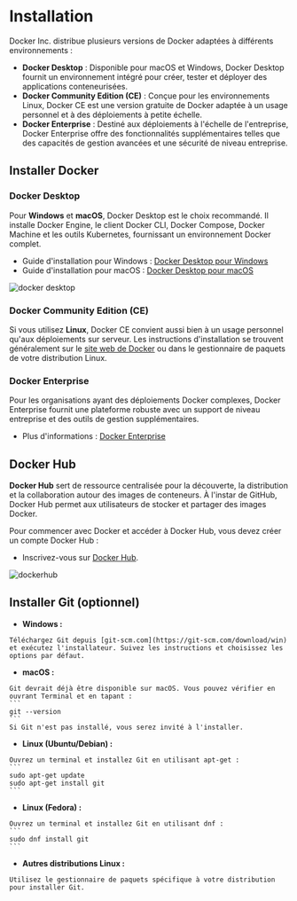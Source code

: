 # Installation

Docker Inc. distribue plusieurs versions de Docker adaptées à différents environnements :

- **Docker Desktop** : Disponible pour macOS et Windows, Docker Desktop fournit un environnement intégré pour créer, tester et déployer des applications conteneurisées.
- **Docker Community Edition (CE)** : Conçue pour les environnements Linux, Docker CE est une version gratuite de Docker adaptée à un usage personnel et à des déploiements à petite échelle.
- **Docker Enterprise** : Destiné aux déploiements à l'échelle de l'entreprise, Docker Enterprise offre des fonctionnalités supplémentaires telles que des capacités de gestion avancées et une sécurité de niveau entreprise.

## Installer Docker

### Docker Desktop

Pour **Windows** et **macOS**, Docker Desktop est le choix recommandé. Il installe Docker Engine, le client Docker CLI, Docker Compose, Docker Machine et les outils Kubernetes, fournissant un environnement Docker complet.

- Guide d'installation pour Windows : [Docker Desktop pour Windows](https://docs.docker.com/desktop/install/windows/)
- Guide d'installation pour macOS : [Docker Desktop pour macOS](https://docs.docker.com/desktop/install/mac-install/)

![docker desktop](img/docker-desktop.svg)

### Docker Community Edition (CE)

Si vous utilisez **Linux**, Docker CE convient aussi bien à un usage personnel qu'aux déploiements sur serveur. Les instructions d'installation se trouvent généralement sur le [site web de Docker](https://docs.docker.com/engine/install/ubuntu/) ou dans le gestionnaire de paquets de votre distribution Linux.

### Docker Enterprise

Pour les organisations ayant des déploiements Docker complexes, Docker Enterprise fournit une plateforme robuste avec un support de niveau entreprise et des outils de gestion supplémentaires.

- Plus d'informations : [Docker Enterprise](https://www.docker.com/products/business/)

## Docker Hub

**Docker Hub** sert de ressource centralisée pour la découverte, la distribution et la collaboration autour des images de conteneurs. À l'instar de GitHub, Docker Hub permet aux utilisateurs de stocker et partager des images Docker.

Pour commencer avec Docker et accéder à Docker Hub, vous devez créer un compte Docker Hub :

- Inscrivez-vous sur [Docker Hub](https://hub.docker.com/).

![dockerhub](img/dockerhub.PNG)

## Installer Git (optionnel)

   - **Windows :**

    Téléchargez Git depuis [git-scm.com](https://git-scm.com/download/win) et exécutez l'installateur. Suivez les instructions et choisissez les options par défaut.

   - **macOS :**

    Git devrait déjà être disponible sur macOS. Vous pouvez vérifier en ouvrant Terminal et en tapant :
    ```
    git --version
    ```
    Si Git n'est pas installé, vous serez invité à l'installer.

   - **Linux (Ubuntu/Debian) :**

    Ouvrez un terminal et installez Git en utilisant apt-get :
    ```
    sudo apt-get update
    sudo apt-get install git
    ```

   - **Linux (Fedora) :**

    Ouvrez un terminal et installez Git en utilisant dnf :
    ```
    sudo dnf install git
    ```

   - **Autres distributions Linux :**

    Utilisez le gestionnaire de paquets spécifique à votre distribution pour installer Git.
